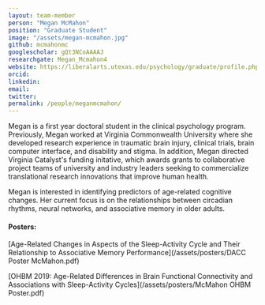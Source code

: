 ```yaml
---
layout: team-member
person: "Megan McMahon"
position: "Graduate Student"
image: "/assets/megan-mcmahon.jpg"
github: mcmahonmc
googlescholar: gQt3NCoAAAAJ
researchgate: Megan_Mcmahon4
website: https://liberalarts.utexas.edu/psychology/graduate/profile.php?id=mcm5324
orcid: 
linkedin:
email:
twitter:
permalink: /people/meganmcmahon/
---
```


Megan is a first year doctoral student in the clinical psychology program. Previously, Megan worked at Virginia Commonwealth University where she developed research experience in traumatic brain injury, clinical trials, brain computer interface, and disability and stigma. In addition, Megan directed Virginia Catalyst's funding initative, which awards grants to collaborative project teams of university and industry leaders seeking to commercialize translational research innovations that improve human health.

Megan is interested in identifying predictors of age-related cognitive changes. Her current focus is on the relationships between circadian rhythms, neural networks, and associative memory in older adults.

#### Posters:

[Age-Related Changes in Aspects of the Sleep-Activity Cycle and Their Relationship to Associative Memory Performance](/assets/posters/DACC Poster McMahon.pdf)

[OHBM 2019: Age-Related Differences in Brain Functional Connectivity and Associations with Sleep-Activity Cycles](/assets/posters/McMahon OHBM Poster.pdf)